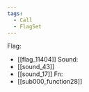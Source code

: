 ```yaml
---
tags:
  - Call
  - FlagSet
---
```

Flag:
- [[flag_11404]]
Sound:
- [[sound_43]]
- [[sound_17]]
Fn:
- [[sub000_function28]]
